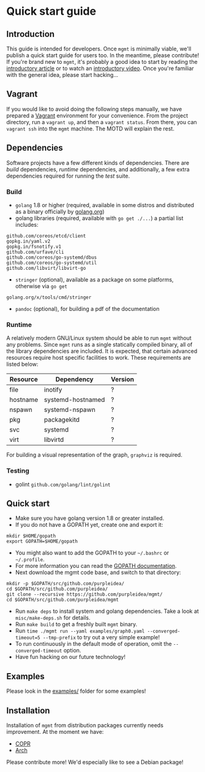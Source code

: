 # Quick start guide

## Introduction
This guide is intended for developers. Once `mgmt` is minimally viable, we'll
publish a quick start guide for users too. In the meantime, please contribute!
If you're brand new to `mgmt`, it's probably a good idea to start by reading the
[introductory article](https://ttboj.wordpress.com/2016/01/18/next-generation-configuration-mgmt/)
or to watch an [introductory video](https://github.com/purpleidea/mgmt/#on-the-web).
Once you're familiar with the general idea, please start hacking...

## Vagrant
If you would like to avoid doing the following steps manually, we have prepared
a [Vagrant](https://www.vagrantup.com/) environment for your convenience. From
the project directory, run a `vagrant up`, and then a `vagrant status`. From
there, you can `vagrant ssh` into the `mgmt` machine. The MOTD will explain the
rest.

## Dependencies
Software projects have a few different kinds of dependencies. There are _build_
dependencies, _runtime_ dependencies, and additionally, a few extra dependencies
required for running the _test_ suite.

### Build
* `golang` 1.8 or higher (required, available in some distros and distributed
  as a binary officially by [golang.org](https://golang.org/dl/))
* golang libraries (required, available with `go get ./...`) a partial list includes:
```
github.com/coreos/etcd/client
gopkg.in/yaml.v2
gopkg.in/fsnotify.v1
github.com/urfave/cli
github.com/coreos/go-systemd/dbus
github.com/coreos/go-systemd/util
github.com/libvirt/libvirt-go
```
* `stringer` (optional), available as a package on some platforms, otherwise via `go get`
```
golang.org/x/tools/cmd/stringer
```
* `pandoc` (optional), for building a pdf of the documentation

### Runtime
A relatively modern GNU/Linux system should be able to run `mgmt` without any
problems. Since `mgmt` runs as a single statically compiled binary, all of the
library dependencies are included. It is expected, that certain advanced
resources require host specific facilities to work. These requirements are
listed below:

| Resource | Dependency        | Version |
|----------|-------------------|---------|
| file     | inotify           | ?       |
| hostname | systemd-hostnamed | ?       |
| nspawn   | systemd-nspawn    | ?       |
| pkg      | packagekitd       | ?       |
| svc      | systemd           | ?       |
| virt     | libvirtd          | ?       |

For building a visual representation of the graph, `graphviz` is required.

### Testing
* golint `github.com/golang/lint/golint`

## Quick start
* Make sure you have golang version 1.8 or greater installed.
* If you do not have a GOPATH yet, create one and export it:
```
mkdir $HOME/gopath
export GOPATH=$HOME/gopath
```
* You might also want to add the GOPATH to your `~/.bashrc` or `~/.profile`.
* For more information you can read the [GOPATH documentation](https://golang.org/cmd/go/#hdr-GOPATH_environment_variable).
* Next download the mgmt code base, and switch to that directory:
```
mkdir -p $GOPATH/src/github.com/purpleidea/
cd $GOPATH/src/github.com/purpleidea/
git clone --recursive https://github.com/purpleidea/mgmt/
cd $GOPATH/src/github.com/purpleidea/mgmt
```
* Run `make deps` to install system and golang dependencies. Take a look at `misc/make-deps.sh` for details.
* Run `make build` to get a freshly built `mgmt` binary.
* Run `time ./mgmt run --yaml examples/graph0.yaml --converged-timeout=5 --tmp-prefix` to try out a very simple example!
* To run continuously in the default mode of operation, omit the `--converged-timeout` option.
* Have fun hacking on our future technology!

## Examples
Please look in the [examples/](../examples/) folder for some examples!

## Installation
Installation of `mgmt` from distribution packages currently needs improvement.
At the moment we have:
* [COPR](https://copr.fedoraproject.org/coprs/purpleidea/mgmt/)
* [Arch](https://aur.archlinux.org/packages/mgmt/)

Please contribute more! We'd especially like to see a Debian package!
